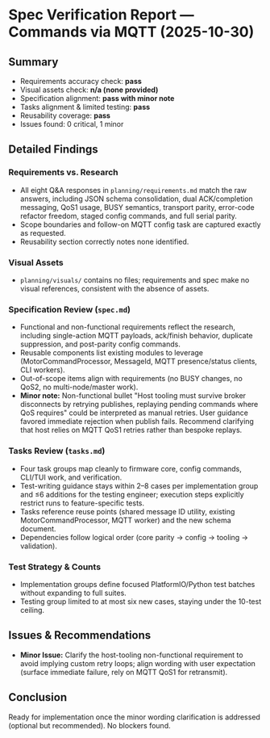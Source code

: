 # Spec Verification Report — Commands via MQTT (2025-10-30)

## Summary
- Requirements accuracy check: **pass**
- Visual assets check: **n/a (none provided)**
- Specification alignment: **pass with minor note**
- Tasks alignment & limited testing: **pass**
- Reusability coverage: **pass**
- Issues found: 0 critical, 1 minor

## Detailed Findings

### Requirements vs. Research
- All eight Q&A responses in `planning/requirements.md` match the raw answers, including JSON schema consolidation, dual ACK/completion messaging, QoS1 usage, BUSY semantics, transport parity, error-code refactor freedom, staged config commands, and full serial parity.
- Scope boundaries and follow-on MQTT config task are captured exactly as requested.
- Reusability section correctly notes none identified.

### Visual Assets
- `planning/visuals/` contains no files; requirements and spec make no visual references, consistent with the absence of assets.

### Specification Review (`spec.md`)
- Functional and non-functional requirements reflect the research, including single-action MQTT payloads, ack/finish behavior, duplicate suppression, and post-parity config commands.
- Reusable components list existing modules to leverage (MotorCommandProcessor, MessageId, MQTT presence/status clients, CLI workers).
- Out-of-scope items align with requirements (no BUSY changes, no QoS2, no multi-node/master work).
- **Minor note:** Non-functional bullet "Host tooling must survive broker disconnects by retrying publishes, replaying pending commands where QoS requires" could be interpreted as manual retries. User guidance favored immediate rejection when publish fails. Recommend clarifying that host relies on MQTT QoS1 retries rather than bespoke replays.

### Tasks Review (`tasks.md`)
- Four task groups map cleanly to firmware core, config commands, CLI/TUI work, and verification.
- Test-writing guidance stays within 2–8 cases per implementation group and ≤6 additions for the testing engineer; execution steps explicitly restrict runs to feature-specific tests.
- Tasks reference reuse points (shared message ID utility, existing MotorCommandProcessor, MQTT worker) and the new schema document.
- Dependencies follow logical order (core parity → config → tooling → validation).

### Test Strategy & Counts
- Implementation groups define focused PlatformIO/Python test batches without expanding to full suites.
- Testing group limited to at most six new cases, staying under the 10-test ceiling.

## Issues & Recommendations
- **Minor Issue:** Clarify the host-tooling non-functional requirement to avoid implying custom retry loops; align wording with user expectation (surface immediate failure, rely on MQTT QoS1 for retransmit).

## Conclusion
Ready for implementation once the minor wording clarification is addressed (optional but recommended). No blockers found.
